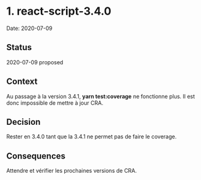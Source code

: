 # 1. react-script-3.4.0

Date: 2020-07-09

## Status

2020-07-09 proposed

## Context

Au passage à la version 3.4.1, __yarn test:coverage__ ne fonctionne plus.  Il est donc impossible de mettre à jour CRA.

## Decision

Rester en 3.4.0 tant que la 3.4.1 ne permet pas de faire le coverage.

## Consequences

Attendre et vérifier les prochaines versions de CRA.
